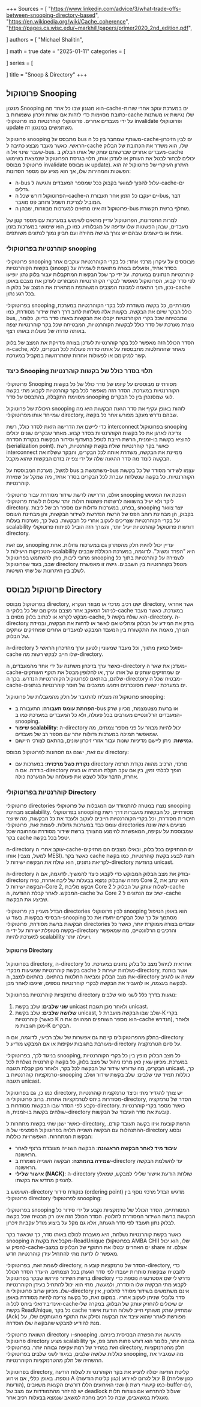 +++
Sources = [
"https://www.linkedin.com/advice/3/what-trade-offs-between-snooping-directory-based",
"https://en.wikipedia.org/wiki/Cache_coherence",
"https://pages.cs.wisc.edu/~markhill/papers/primer2020_2nd_edition.pdf",

]
authors = [
"Michael Shalitin",

]
math = true
date = "2025-01-11"
categories = [

]
series = [

]
title = "Snoop & Directory"
+++
## פרוטוקול Snooping

מנגנון Snooping הוא מנגנון שבו כל אחד מה-cache-ים במערכת עוקב אחרי שורות כתובת מסוימות כדי לזהות אם שורות זיכרון ששמורות ב-cache שלו נגישות או משתנות על ידי מעבדים אחרים. פרוטוקולי קוהרנטיות כמו פרוטוקולי invalidate ופרוטוקולי update משתמשים במנגנון זה.

פרוטוקול snooping מתבסס על bus משותף שמחבר בין כל ה-cache-ים לבין הזיכרון הראשי. כאשר מעבד מבצע כתיבה ל-cache שלו, הוא משדר את הכתובת של הבלוק שעבר שינוי אל ה-bus. מעבדים אחרים שברשותם עותק של אותו הבלוק ב-cache יכולים לבחור לבטל את העותק או לעדכן אותו, תלוי בגרסת הפרוטוקול שנמצאת בשימוש פרוטוקול מבוסס invalidate או מבוסס update). היתרון העיקרי של פרוטוקול זה הוא הפשטות והמהירות שלו, אך הוא מגיע עם מספר חסרונות:

-  ה-bus עלול להפוך לצוואר בקבוק ככל שמספר המעבדים והגישה ל-cache-ים גדלים.
- הפרוטוקול דורש שכל ה-cache-ים יעקבו כל הזמן אחר תעבורת ה-bus, דבר המוביל לצריכת חשמל ורוחב פס מוגבר.
- פרוטוקול זה אינו מתאים למערכות מבוזרות, שבהן ה-bus מוחלף ברשת תקשורת.

למרות החסרונות, הפרוטוקול עדיין מתאים לשימוש במערכות עם מספר קטן של מעבדים, שבהן הפשטות שלו עדיפה על מגבלותיו. כמו כן, הוא שימושי במערכות בזמן אמת או ביישומים שבהם יש צורך בגישה מהירה ועם חביון נמוך לנתונים משותפים.

### קוהרנטיות בפרוטוקולי snooping

פרוטוקולי snooping מבוססים על עיקרון מרכזי אחד: כל בקרי הקוהרנטיות עוקבים אחר בקשות הקוהרנטיות (snoop) בסדר אחיד, ופועלים בצורה מתואמת לשמירה על קוהרנטיות הנתונים במערכת. על ידי כך שכל הבקשות המתקבלות עבור בלוק נתון יופיעו לפי סדר קבוע, הפרוטוקול מאפשר לבקרי הקוהרנטיות המבוזרים לעדכן את מצבם באופן נכון, תוך התאמה למכונת המצבים המשותפת המתארת את המצב של בלוק ה-cache בכל רגע נתון.

בפרוטוקולי snooping מסורתיים, כל בקשה משודרת לכל בקרי הקוהרנטיות במערכת, כולל הבקר שיזם את הבקשה. בקשות אלה נשלחות לרוב דרך רשת שידור מסודרת, כמו bus, שמבטיחה שכל בקרי הקוהרנטיות יקבלו את הבקשות באותו סדר בדיוק. כלומר, נוצרת מערכת של סדר כולל לבקשות הקוהרנטיות, המבטיחה שכל בקר קוהרנטיות יצפה באותה סדרה של פעולות באותו רצף.

הסדר הכולל הזה מאפשר לכל בקר קוהרנטיות לעדכן בצורה מדויקת את המצב של בלוק ה-cache, מאחר שההחלטות מתבססות על אותה סדרת פעולות לכל הבקרים, ללא קשר למיקומם או לפעולות אחרות שמתרחשות במקביל במערכת.

### כיצד Snooping תלוי בסדר כולל של בקשות קוהרנטיות

פרוטוקולי Snooping מסורתיים מבוססים על קיומו של סדר כולל של כל בקשות הקוהרנטיות במערכת. הסדר הזה מאפשר לכל בקר קוהרנטיות לקבוע מתי בקשה מסוימת התקבלה, בהתבסס על סדר snooping לוגי שמסנכרן בין כל הבקרים.

היכולת של פרוטוקול snooping לזהות באופן עקיף את סדר הגעת הבקשות היא מה שמייחד אותו מפרוטוקולי directory, שבהם נדרש מעקב מפורש אחר כל בקשה.

כדי ליישם את הדרישה הזאת לסדר כולל, רשת interconnect בפרוטוקול snooping צריכה לארגן את כל בקשות הקוהרנטיות בסדר קבוע. מאחר שבקרים שונים יכולים להוציא בקשות בו-זמנית, הרשת חייבת לטפל בתעדוף וסידור הבקשות בנקודת הסדרה (serialization point). כאשר בקר קוהרנטיות שולח בקשת קוהרנטיות, רשת interconnect ממיינת את הבקשה, משדרת אותה לכל הבקרים, והבקר ששלח את הבקשה לומד מה סדר ההגעה שלה על ידי צפייה בזרם הבקשות שהוא מקבל.

למשל, מערכת המבוססת על bus משתמשת ב-bus עצמו לשידור מסודר של כל בקשות הקוהרנטיות. כל בקשה שנשלחת עוברת לכל הבקרים בסדר אחיד, מה שמקל על שמירת קוהרנטיות.

אולם, הדרישה לרשת שידור מסודרת עבור פרוטוקולי snooping הופכת את המימוש ליקר ולא יעיל בהשוואה לרשתות פשוטות וזולות יותר שיכולות לשרת פרוטוקולי directory. בפרט, במערכות גדולות עם מספר רב של ליבות, snooping יוצר צוואר בקבוק, הן מבחינת רוחב הפס של הרשת הנדרשת לשידור הבקשות, והן מבחינת העומס על בקרי הקוהרנטיות שצריכים לעקוב אחרי כל הבקשות. בשל כך, מערכות בעלות scalability דורשות פרוטוקול קוהרנטיות יעיל יותר, והצורך הזה הוביל לפיתוח פרוטוקולי directory.

עם זאת, snooping עדיין יכול להיות חלק מהפתרון גם במערכות גדולות. אחת הטכניקות היעילות ל-scalability היא "הפרד ומשול". לדוגמה, במערכת הכוללת שבבים מרובי ליבות, ניתן להשתמש בפרוטוקול snooping לשמירה על קוהרנטיות בתוך כל שבב, בעוד שפרוטוקול directory מטפל בקוהרנטיות בין השבבים. גישה זו מאפשרת לשלב בין היתרונות של שתי השיטות.


## פרוטוקול מבוסס Directory

בפרוטוקול מבוסס directory, ישנו רכיב מרכזי או מבוזר הנקרא directory, אשר אחראי לניהול המעקב אחר מצבם ומיקומם של כל בלוקי ה-cache במערכת. כאשר מעבד מבקש לקרוא או לכתוב בלוק מסוים ב-cache, הוא שולח בקשה ל-directory. ה-directory בודק את המידע על הבלוק ומחליט אם לאשר או לדחות את הבקשה, ובמידת הצורך, מאמת את התקשורת בין המעבד המבקש למעבדים אחרים שמחזיקים עותקים של הבלוק.

ה-directory פועל כמעין מתווך, וכל מעבד שמעוניין לטעון ערך מהזיכרון הראשי ל-cache שלו חייב לבקש רשות מה-directory.

כאשר ערך בזיכרון משתנה על ידי אחד מהמעבדים, ה-directory מעדכן את שאר ה-cache-ים שמחזיקים עותקים של אותו ערך, או לחלופין מבטל את תוקף העותקים שלהם, בהתאם לפרוטוקול הקוהרנטיות הנדרש. בכך ה-directory מבטיח שכל ה-cache-ים במערכת יישארו מסונכרנים וימנעו ממצבים של חוסר קוהרנטיות בנתונים.

פרוטוקול זה מצליח להתגבר על חלק מהמגבלות של פרוטוקול snooping:

- **הפחתת עומס תעבורה**: התעבורה ב-bus או ברשת מצטמצמת, מכיוון שרק המעבדים הרלוונטיים מעורבים בכל פעולה, ולא כל המעבדים במערכת כמו ב-snooping.
- **שיפור scalability**: ה-directory יכול להיות מבוזר על פני מספר צמתים, מה שמאפשר תמיכה במערכות גדולות יותר עם מספר רב של מעבדים.
- **גמישות**: ניתן ליישם מדיניות שונות עבור אזורי זיכרון שונים, בהתאם לצורכי היישום.

עם זאת, ישנם גם חסרונות לפרוטוקול מבוסס directory:

- **נקודת כשל מרכזית**: במערכות עם directory מרכזי, הרכיב מהווה נקודת תורפה בודדת. אם ה-directory הופך לבלתי זמין, בין אם עקב תקלת חומרה או בעיה אחרת, הדבר עלול לשבש את פעולתה של המערכת כולה.

### קוהרנטיות בפרוטוקולי Directory

פרוטוקולי directories נוצרו במטרה להתמודד עם המגבלות של פרוטוקולי snooping מבחינת scalability. בפרוטוקולי snooping מסורתיים, כל הבקשות מועברות דרך רשת חיבורית מסודרת, וכל בקרי הקוהרנטיות חייבים לעקוב ולעבד את כל הבקשות, מה שיוצר עומס כבד במערכות גדולות. לעומת זאת, פרוטוקולי directories מציעים גישה שונה שמבוססת על עקיפה, המאפשרת להימנע מהצורך ברשת שידור מסודרת ומהחובה שכל בקר cache יטפל בכל בקשה.

ה-directory עוקב אחרי ה-cache-ים המחזיקים בכל בלוק, ובאילו מצבים הם מחזיקים אותו (למשל, מצבי MESI). כאשר בקר cache רוצה לבצע בקשת קוהרנטיות, כמו בקשה לקריאת נתונים, הוא שולח את הבקשה ישירות ל-directory בהודעת unicast.

ה-directory בודק את מצב הבלוק המבוקש כדי לקבוע כיצד להמשיך. לדוגמה, אם ה-directory מזהה שהבלוק נמצא בבעלות של ליבה אחרת, נניח Core 2, הוא ינתב את הבקשה ישירות ל-Core 2, ויבקש מליבת Core 2 לשלוח עותק של הבלוק ל-cache המבקש. לאחר קבלת ההודעה, ה-cache של Core 2 ישיב עם הנתונים ל-cache שביצע את הבקשה.

הבדל מעניין בין פרוטוקולי directories לבין פרוטוקולי snooping הוא באופן הטיפול הבסיסי בבקשות. בעוד ש-snooping מסתמך על כך שכל הבקרים יתעדו את כל הבקשות ברשת מסודרת, פרוטוקולי directories עובדים בצורה ממוקדת יותר, כאשר כל בקשה מטופלת ישירות על ידי ה-directory והרכיבים הרלוונטיים, מה שמאפשר למערכת להיות scalability ויעילה יותר.

#### פרוטוקול Directory

בפרוטוקול directory, ה-directory אחראית לניהול מצב כל בלוק נתונים במערכת. כל בקשת קוהרנטיות שמגיעות מבקרי cache נשלחות ישירות ל-directory, אשר בוחנת את מצב הבלוק ומביאה החלטות בהתאם. בהתאם למצב, ה-directory עשויה או להגיב לבקשה בעצמה, או להעביר את הבקשה לבקרי קוהרנטיות נוספים, שיגיבו לאחר מכן.

טרנזקציות קוהרנטיות בפרוטוקול directory נוגעות בדרך כלל לשני סוגי שלבים:

1. **שני שלבים**: שלב בקשת unicast ולאחר מכן תגובת unicast.
2. **שלושה שלבים**: שלב בקשת unicast, שלב שבו הבקשה מועברת ל-K בקרי קוהרנטיות (כאשר K הוא מספר השותפים המהווים את ה-cache הנדרש), ולאחר מכן תגובות מ-K הבקרים.

בחלק מהפרוטוקולים קיימת גם אפשרות של שלב רביעי, לדוגמה, אם ה-directory מעורבת בתגובות עקיפות או אם המבקש מודיע ל-directory על סיום הטרנזקציה.

בניגוד לכך, בפרוטוקולי snooping, כל מצב הבלוק מופץ בין כל בקרי הקוהרנטיות במערכת. מכיוון שאין כאן מרכז ניהול של מצב בלוק, כל בקשה קוהרנטית נשלחת לכל הבקרים, מה שדורש שידור של הבקשה לכל בקר, ולאחר מכן קבלת תגובה unicast. כך, טרנזקציות קוהרנטיות ב-snooping כוללות תמיד שני שלבים: שלב בקשת שידור ושלב תגובה unicast.

כמו כן, גם בפרוטוקול directory, יש צורך להגדיר מתי וכיצד טרנזקציות קוהרנטיות מסודרות ביחס לטרנזקציות אחרות. ברוב פרוטוקולי ה-directory, הסדר של טרנזקציה נקבע לפי הסדר שבו הבקשות מסודרות ב-directory. כאשר מספר בקרי קוהרנטיות שולחים בקשות בו-זמנית, ה-directory קובעת את סדר העיבוד של הבקשות.

כאשר ישנן שתי בקשות מתחרות ל-directory, הרשת קובעת איזו בקשה תעובד קודם. ההתנהלות עם הבקשה השנייה תלויה בפרוטוקול הספציפי של ה-directory ובסוג הבקשות המתחרות. האפשרויות כוללות:

- **עיבוד מיד לאחר הבקשה הראשונה**: הבקשה השנייה מעובדת ברצף לאחר הראשונה.
- **שמירה בהמתנה**: הבקשה השנייה נשמרת ב-directory עד להשלמת הבקשה הראשונה.
- **אישור שלילי (NACK)**: ה-directory שולחת הודעת אישור שלילי למבקש, שמאלץ להנפיק מחדש את בקשתו.

השימוש ב-directory כנקודת סידור (ordering point) מדגיש הבדל מרכזי נוסף בין פרוטוקולי directory לפרוטוקולי snooping:

בפרוטוקולי snooping המסורתיים, הסדר הכולל של טרנזקציות נקבע על ידי סידור כל הבקשות ברשת השידור המסודרת לחלוטין. הסדר הכולל הזה אינו רק מבטיח שכל בקשה לבלוק נתון תעובד לפי סדר הגעתה, אלא גם מקל על ביצוע מודל עקביות זיכרון. 

כאשר בקשת קוהרנטיות נשלחת, היא מועברת לכולם באותו סדר, כך שכאשר בקר snooping מקבל את בקשת ה-ReadUnique (בפרוטוקול AMBA CHI) שלו, הוא יכול להסיק ש-cache-ים האחרים יבטלו את התוקף של הבלוקים במצב share אצלם. זה מאפשר לו לדעת מתי להתחיל עידן קוהרנטיות חדש.

לעומת זאת, בפרוטוקולי directory, הסדר של טרנזקציות קובע ה-directory, כדי להבטיח שבקשות סותרות יעובדו לפי סדר הגעתן בכל הצמתים. היעדר הסדר הכולל ברשת השידור פירושו שבקר בפרוטוקול directory נדרש ליישם אסטרטגיה נוספת כדי לקבוע מתי הבקשה שלו הוסדרה, ולמעשה, מתי הוא יכול להתחיל בעידן הקוהרנטיות שלו. מכיוון שרוב פרוטוקולי ה-directory אינם משתמשים בשידור מסודר לחלוטין, אין סדר גלובלי שניתן לעקוב אחריו. במקום זאת, כל בקשה צריכה להיות מסודרת באופן אינדיבידואלי ביחס לכל ה-cache-ים שיכולים להחזיק עותק של הבלוק. במקרה של בקשת ReadUnique, כל בקר cache שמחזיק עותק משותף חייב לשלוח הודעת אישור (Ack) מפורשת לאחר שהוא עיבד את הבקשה וסילק את התוקף מהעותקים שלו, על מנת להודיע למבקש שהבקשה שלו הוסדרה.


השוואת פרוטוקולי directory ו-snooping מדגישה את הפשרה הבסיסית ביניהם. פרוטוקול directory מציע scalability גבוהה יותר, כלומר הוא דורש פחות רוחב פס, אך זאת במחיר של רמת עקיפה גבוהה יותר. בפרוטוקולי directory, חלק מהטרנזקציות כוללות שלושה שלבים, בניגוד לשני שלבים בפרוטוקולי snooping, מה שמגביר את ההשהיה של חלק מהטרנזקציות הקוהרנטיות.

בפרוטוקול directory, קליטת הודעה יכולה להניע את בקר הקוהרנטיות לשלוח הודעה נוספת. באופן כללי, אם אירוע A (כגון קליטת הודעות) יכול לגרום לאירוע B (כגון שליחת הודעות), ושני האירועים הללו דורשים הקצאת משאבים (כמו קישורי רשת ו-buffer-ים), יש להיזהר מהתמודדות עם מצב של deadlock שעלול להתרחש אם נוצרות תלות מעגלית במשאבים, שבה כל רכיב מחכה למשאב שנמצא בבעלות רכיב אחר.
